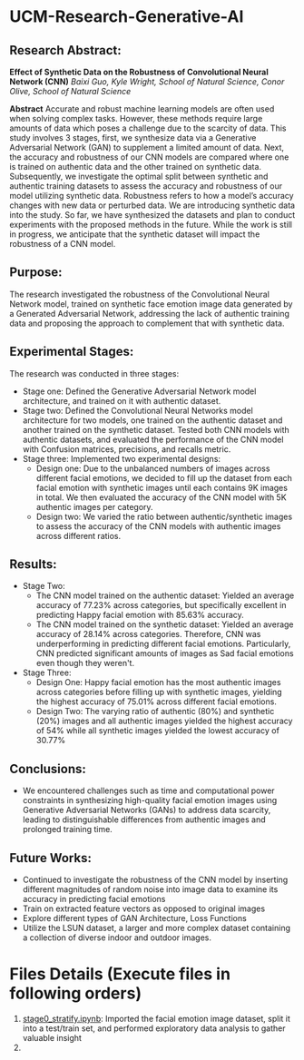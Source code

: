 # UCM-Research-Generative-AI
## Research Abstract:
**Effect of Synthetic Data on the Robustness of Convolutional Neural Network (CNN)**
*Baixi Guo, Kyle Wright, School of Natural Science, Conor Olive, School of Natural Science*

**Abstract**
Accurate and robust machine learning models are often used when solving complex tasks. However, these methods require large amounts of data which poses a challenge due to the scarcity of data. This study involves 3 stages, first, we synthesize data via a Generative Adversarial Network (GAN) to supplement a limited amount of data. Next, the accuracy and robustness of our CNN models are compared where one is trained on authentic data and the other trained on synthetic data. Subsequently, we investigate the optimal split between synthetic and authentic training datasets to assess the accuracy and robustness of our model utilizing synthetic data. Robustness refers to how a model’s accuracy changes with new data or perturbed data. We are introducing synthetic data into the study. So far, we have synthesized the datasets and plan to conduct experiments with the proposed methods in the future. While the work is still in progress, we anticipate that the synthetic dataset will impact the robustness of a CNN model.

## Purpose:
The research investigated the robustness of the Convolutional Neural Network model, trained on synthetic face emotion image data generated by a Generated Adversarial Network, addressing the lack of authentic training data and proposing the approach to complement that with synthetic data.

## Experimental Stages:
The research was conducted in three stages: 
- Stage one: Defined the Generative Adversarial Network model architecture, and trained on it with authentic dataset.
- Stage two: Defined the Convolutional Neural Networks model architecture for two models, one trained on the authentic dataset and another trained on the synthetic dataset. Tested both CNN models with authentic datasets, and evaluated the performance of the CNN model with Confusion matrices, precisions, and recalls metric.
- Stage three: Implemented two experimental designs:
  -  Design one: Due to the unbalanced numbers of images across different facial emotions, we decided to fill up the dataset from each facial emotion with synthetic images until each contains 9K images in total. We then evaluated the accuracy of the CNN model with 5K authentic images per category.
  -  Design two: We varied the ratio between authentic/synthetic images to assess the accuracy of the CNN models with authentic images across different ratios.

## Results:
- Stage Two:
  - The CNN model trained on the authentic dataset: Yielded an average accuracy of 77.23% across categories, but specifically excellent in predicting Happy facial emotion with 85.63% accuracy.
  - The CNN model trained on the synthetic dataset: Yielded an average accuracy of 28.14% across categories. Therefore, CNN was underperforming in predicting different facial emotions. Particularly, CNN predicted significant amounts of images as Sad facial emotions even though they weren't.
- Stage Three:
  - Design One: Happy facial emotion has the most authentic images across categories before filling up with synthetic images, yielding the highest accuracy of 75.01% across different facial emotions.
  - Design Two: The varying ratio of authentic (80%) and synthetic (20%) images and all authentic images yielded the highest accuracy of 54% while all synthetic images yielded the lowest accuracy of 30.77%
 
## Conclusions:
- We encountered challenges such as time and computational power constraints in synthesizing high-quality facial emotion images using Generative Adversarial Networks (GANs) to address data scarcity, leading to distinguishable differences from authentic images and prolonged training time.

## Future Works:
- Continued to investigate the robustness of the CNN model by inserting different magnitudes of random noise into image data to examine its accuracy in predicting facial emotions
- Train on extracted feature vectors as opposed to original images
- Explore different types of GAN Architecture, Loss Functions
- Utilize the LSUN dataset, a larger and more complex dataset containing a collection of diverse indoor and outdoor images.

# Files Details (Execute files in following orders)
1. [stage0_stratify.ipynb](stage0_stratify.ipynb): Imported the facial emotion image dataset, split it into a test/train set, and performed exploratory data analysis to gather valuable insight
2. 
